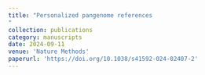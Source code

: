 ```yaml
---
title: "Personalized pangenome references
"
collection: publications
category: manuscripts
date: 2024-09-11
venue: 'Nature Methods'
paperurl: 'https://doi.org/10.1038/s41592-024-02407-2'
---
```


